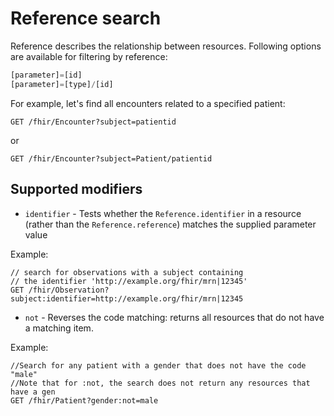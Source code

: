 # Reference search

Reference describes the relationship between resources. Following options are available for filtering by reference:

```javascript
[parameter]=[id]
[parameter]=[type]/[id]
```

For example, let's find all encounters related to a specified patient:

```
GET /fhir/Encounter?subject=patientid
```

or

```
GET /fhir/Encounter?subject=Patient/patientid
```

## Supported modifiers

* `identifier` - Tests whether the `Reference.identifier` in a resource (rather than the `Reference.reference`) matches the supplied parameter value

Example:

```
// search for observations with a subject containing 
// the identifier 'http://example.org/fhir/mrn|12345'
GET /fhir/Observation?subject:identifier=http://example.org/fhir/mrn|12345
```

* `not` - Reverses the code matching: returns all resources that do not have a matching item.

Example:&#x20;

```
//Search for any patient with a gender that does not have the code "male"
//Note that for :not, the search does not return any resources that have a gen
GET /fhir/Patient?gender:not=male
```
